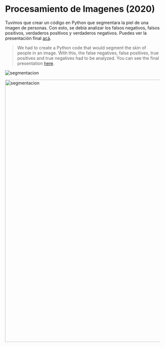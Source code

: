 # Procesamiento de Imagenes (2020)
Tuvimos que crear un código en Python que segmentara la piel de una imagen de personas. Con esto, se debía analizar los falsos negativos, falsos positivos, verdaderos positivos y verdaderos negativos. Puedes ver la presentación final [acá](https://docs.google.com/presentation/d/1mZW0qgxmszIv-fpnH9I0dmMFK3Tv40PmWbhecma_oqo/edit#slide=id.g8c5dd55932_0_0). 

> We had to create a Python code that would segment the skin of people in an image. With this, the false negatives, false positives, true positives and true negatives had to be analyzed. You can see the final presentation [here](https://docs.google.com/presentation/d/1mZW0qgxmszIv-fpnH9I0dmMFK3Tv40PmWbhecma_oqo/edit#slide=id.g8c5dd55932_0_0). 

![segmentacion](https://user-images.githubusercontent.com/31099183/116836031-11ac9f80-ab93-11eb-9dee-08158e7f8d97.gif)

<img width="856" alt="segmentacion" src="https://user-images.githubusercontent.com/31099183/116835977-dca04d00-ab92-11eb-9811-69923cf2a0c1.png">
